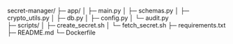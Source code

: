 secret-manager/
├─ app/
│  ├─ main.py
│  ├─ schemas.py
│  ├─ crypto_utils.py
│  ├─ db.py
│  ├─ config.py
│  └─ audit.py        
├─ scripts/
│  ├─ create_secret.sh
│  └─ fetch_secret.sh
├─ requirements.txt
├─ README.md
└─ Dockerfile       
